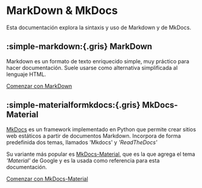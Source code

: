# MarkDown & MkDocs

Esta documentación explora la sintaxis y uso de Markdown y de MkDocs.

## :simple-markdown:{.gris} MarkDown

Markdown es un formato de texto enriquecido simple, muy práctico para hacer documentación. Suele usarse como alternativa simplificada al lenguaje HTML.


[Comenzar con MarkDown](markdown/markdown_basico.md)




## :simple-materialformkdocs:{.gris} MkDocs-Material


[MkDocs](https://www.mkdocs.org/) es un framework implementado en Python que permite crear sitios web estáticos a partir de documentos Markdown. Incorpora de forma predefinida dos temas, llamados 'Mkdocs' y *'ReadTheDocs'*

Su variante más popular es [MkDocs-Material](https://squidfunk.github.io/mkdocs-material/), que es la que agrega el tema *'Material'* de Google y es la usada como referencia para esta documentación. 

[Comenzar con MkDocs-Material](mkdocs-material/instalacion/comenzando.md)
